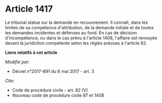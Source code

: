 # Article 1417

Le tribunal statue sur la demande en recouvrement. Il connaît, dans les limites de sa compétence d'attribution, de la demande
initiale et de toutes les demandes incidentes et défenses au fond. En cas de décision d'incompétence, ou dans le cas prévu à
l'article 1408, l'affaire est renvoyée devant la juridiction compétente selon les règles prévues à l'article 82.

**Liens relatifs à cet article**

_Modifié par_:

  - Décret n°2017-891 du 6 mai 2017 - art. 3

_Cite_:

  - Code de procédure civile - art. 82 (V)
  - Nouveau code de procédure civile 97 et 1408
